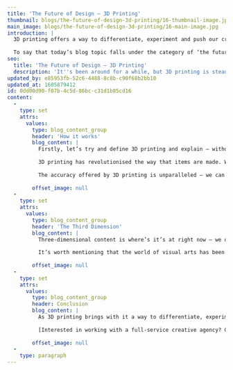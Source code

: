 ```yaml
---
title: 'The Future of Design – 3D Printing'
thumbnail: blogs/the-future-of-design-3d-printing/16-thumbnail-image.jpg
main_image: blogs/the-future-of-design-3d-printing/16-main-image.jpg
introduction: |
  3D printing offers a way to differentiate, experiment and push our creative abilities further…
  
  To say that today’s blog topic falls under the category of ‘the future of design’ might be stretching it somewhat – here is a form of technology which has been around since the 1980s – but it does feel a bit wrong to lump 3D printing in with present day tech. Perhaps the reason for this categorisation comes down to the fact that increasing affordability and accessibility means that we have only very recently started to reap the rewards of this world-changing medium on a wider scale.
seo:
  title: 'The Future of Design – 3D Printing'
  description: 'It''s been around for a while, but 3D printing is steadily taking us into a whole new creative dimension. Call Think!Creative on 01253 297900.'
updated_by: e85953fb-52c6-4488-8c8b-c90f68b2bb10
updated_at: 1605879412
id: 0dd00d90-f07b-4c5d-86bc-c31d1b85cd16
content:
  -
    type: set
    attrs:
      values:
        type: blog_content_group
        header: 'How it works'
        blog_content: |
          Firstly, let’s try and define 3D printing and explain – without jargon – how the magic happens. Things aren’t a million miles away from the standard 2D printing process in that the user sends a digital file (albeit this time made using 3D software) to the printer. 3D printers differ in that they use a special type of ‘ink’ called filaments, which can be made up of just about anything (paper, metal, glass… you name it). The printer then goes through many cycles to create a layered, physical object.
          
          3D printing has revolutionised the way that items are made. We can print bespoke human body parts and even food nowadays (yes, seriously), and the ability to make just about whatever we want isn’t the only benefit.
          
          The accuracy offered by 3D printing is unparalleled – we can create intricate, precise designs on demand, and with little to no wastage. The whole process saves on both cost and time. What’s more, if by chance we’ve made a mistake as part of the design process, we needn’t go back to square one – we can simply make tweaks to the original file and go again. When it comes to product development, making use of 3D printing is a no-brainer.
          
        offset_image: null
  -
    type: set
    attrs:
      values:
        type: blog_content_group
        header: 'The Third Dimension'
        blog_content: |
          Three-dimensional content is where’s it’s at right now – we only need look towards another fast-growing medium, virtual reality, to see that ([check out our previous blog post to learn more about the benefits of VR](/thinking/future-of-design-vr)). The ace up 3D printing’s sleeve, however, is its ability to exist as a tangible design outcome – there’s nothing quite like the experience of engagement that comes with physical interaction.
          
          It’s worth mentioning that the world of visual arts has been making the most of the 3D universe for many a year. Museums and exhibitions are littered with the latest 3D-printed offerings, whilst when it comes to branding and marketing, increased commercial accessibility means brands are able to make more out of promotional materials. The likes of Nike and Nokia have already dipped their toes in the water, and why not? 3D printing provides an opportunity for brands to test the water through cost-effective experimentation, whether it be through packaging prototypes or niche promotional materials – 3D business cards, anyone?
          
        offset_image: null
  -
    type: set
    attrs:
      values:
        type: blog_content_group
        header: Conclusion
        blog_content: |
          As 3D printing brings with it a way to differentiate, experiment and push our creative abilities further, we’re entering an age in which we will be sure to reap the rewards of its potential. In our pursuit of dreaming up better, brighter, more innovative solutions, 3D printing is taking us into a whole new creative dimension.
          
          [Interested in working with a full-service creative agency? Get in touch today.](/contact)
          
        offset_image: null
  -
    type: paragraph
---
```

